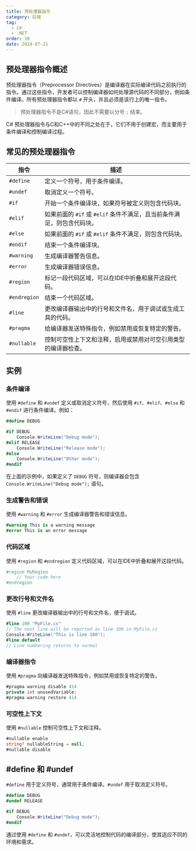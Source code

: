 ```yaml
---
title: 预处理器指令
category: 后端
tag:
  - C#
  - .NET
order: 10
date: 2024-07-21
---
```


## 预处理器指令概述

预处理器指令（Preprocessor Directives）是编译器在实际编译代码之前执行的指令。通过这些指令，开发者可以控制编译器如何处理源代码的不同部分，例如条件编译。所有预处理器指令都以 `#` 开头，并且必须是该行上的唯一指令。

> 预处理器指令不是C#语句，因此不需要以分号 `;` 结束。

C# 预处理器指令与C和C++中的不同之处在于，它们不用于创建宏，而主要用于条件编译和控制编译过程。

## 常见的预处理器指令

| 指令         | 描述                                                         |
| ------------ | ------------------------------------------------------------ |
| `#define`    | 定义一个符号，用于条件编译。                                 |
| `#undef`     | 取消定义一个符号。                                           |
| `#if`        | 开始一个条件编译块，如果符号被定义则包含代码块。             |
| `#elif`      | 如果前面的 `#if` 或 `#elif` 条件不满足，且当前条件满足，则包含代码块。 |
| `#else`      | 如果前面的 `#if` 或 `#elif` 条件不满足，则包含代码块。       |
| `#endif`     | 结束一个条件编译块。                                         |
| `#warning`   | 生成编译器警告信息。                                         |
| `#error`     | 生成编译器错误信息。                                         |
| `#region`    | 标记一段代码区域，可以在IDE中折叠和展开这段代码。            |
| `#endregion` | 结束一个代码区域。                                           |
| `#line`      | 更改编译器输出中的行号和文件名，用于调试或生成工具的代码。   |
| `#pragma`    | 给编译器发送特殊指令，例如禁用或恢复特定的警告。             |
| `#nullable`  | 控制可空性上下文和注释，启用或禁用对可空引用类型的编译器检查。 |

## 实例

### 条件编译

使用 `#define` 和 `#undef` 定义或取消定义符号，然后使用 `#if`、`#elif`、`#else` 和 `#endif` 进行条件编译。例如：

```csharp
#define DEBUG

#if DEBUG
    Console.WriteLine("Debug mode");
#elif RELEASE
    Console.WriteLine("Release mode");
#else
    Console.WriteLine("Other mode");
#endif
```

在上面的示例中，如果定义了 `DEBUG` 符号，则编译器会包含 `Console.WriteLine("Debug mode");` 语句。

### 生成警告和错误

使用 `#warning` 和 `#error` 生成编译器警告和错误信息。

```csharp
#warning This is a warning message
#error This is an error message
```

### 代码区域

使用 `#region` 和 `#endregion` 定义代码区域，可以在IDE中折叠和展开这段代码。

```csharp
#region MyRegion
    // Your code here
#endregion
```

### 更改行号和文件名

使用 `#line` 更改编译器输出中的行号和文件名，便于调试。

```csharp
#line 100 "MyFile.cs"
// The next line will be reported as line 100 in MyFile.cs
Console.WriteLine("This is line 100");
#line default
// Line numbering returns to normal
```

### 编译器指令

使用 `#pragma` 向编译器发送特殊指令，例如禁用或恢复特定的警告。

```csharp
#pragma warning disable 414
private int unusedVariable;
#pragma warning restore 414
```

### 可空性上下文

使用 `#nullable` 控制可空性上下文和注释。

```csharp
#nullable enable
string? nullableString = null;
#nullable disable
```

## #define 和 #undef

`#define` 用于定义符号，通常用于条件编译。`#undef` 用于取消定义符号。

```csharp
#define DEBUG
#undef RELEASE

#if DEBUG
    Console.WriteLine("Debug mode");
#endif
```

通过使用 `#define` 和 `#undef`，可以灵活地控制代码的编译部分，使其适应不同的环境和需求。

